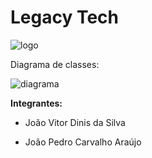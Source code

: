 # **Legacy Tech**
![logo](https://user-images.githubusercontent.com/63886659/97929447-f8dc4200-1d47-11eb-8486-6c09408e3d5f.jpg)


Diagrama de classes:

![diagrama](https://user-images.githubusercontent.com/63886659/97474508-ed91ac80-192a-11eb-863d-826fbd3b039a.png)


**Integrantes:**

- João Vitor Dinis da Silva

- João Pedro Carvalho Araújo
